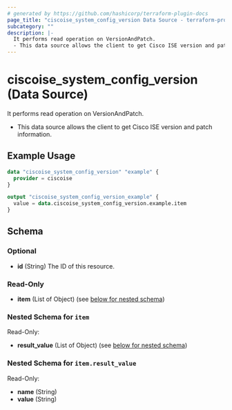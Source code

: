 ```yaml
---
# generated by https://github.com/hashicorp/terraform-plugin-docs
page_title: "ciscoise_system_config_version Data Source - terraform-provider-ciscoise"
subcategory: ""
description: |-
  It performs read operation on VersionAndPatch.
  - This data source allows the client to get Cisco ISE version and patch information.
---
```


# ciscoise_system_config_version (Data Source)

It performs read operation on VersionAndPatch.

- This data source allows the client to get Cisco ISE version and patch information.

## Example Usage

```terraform
data "ciscoise_system_config_version" "example" {
  provider = ciscoise
}

output "ciscoise_system_config_version_example" {
  value = data.ciscoise_system_config_version.example.item
}
```

<!-- schema generated by tfplugindocs -->
## Schema

### Optional

- **id** (String) The ID of this resource.

### Read-Only

- **item** (List of Object) (see [below for nested schema](#nestedatt--item))

<a id="nestedatt--item"></a>
### Nested Schema for `item`

Read-Only:

- **result_value** (List of Object) (see [below for nested schema](#nestedobjatt--item--result_value))

<a id="nestedobjatt--item--result_value"></a>
### Nested Schema for `item.result_value`

Read-Only:

- **name** (String)
- **value** (String)



